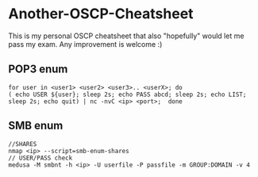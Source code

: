 # Another-OSCP-Cheatsheet
This is my personal OSCP cheatsheet that also "hopefully" would let me pass my exam. Any improvement is welcome :)

## POP3 enum
    for user in <user1> <user2> <user3>.. <userX>; do
    ( echo USER ${user}; sleep 2s; echo PASS abcd; sleep 2s; echo LIST; sleep 2s; echo quit) | nc -nvC <ip> <port>;  done
    
## SMB enum
    //SHARES
    nmap <ip> --script=smb-enum-shares
    // USER/PASS check
    medusa -M smbnt -h <ip> -U userfile -P passfile -m GROUP:DOMAIN -v 4				

    

